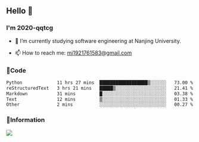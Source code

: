 ## Hello 👋


### I'm 2020-qqtcg

- 🔭 I’m currently studying software engineering at Nanjing University. 
<!-- - 🌱 I’m currently learning MLsys and -->
<!-- - 👯 I’m looking to collaborate on ... -->
<!-- - 🤔 I’m looking for help with ... -->
<!-- - 💬 Ask me about ... -->
- 📫 How to reach me: mj1921761583@gmail.com
<!-- - 😄 Pronouns: ... -->
<!-- - ⚡ Fun fact: ... -->

### 🌱Code
<!--START_SECTION:waka-->

```txt
Python             11 hrs 27 mins  ██████████████████▒░░░░░░   73.00 %
reStructuredText   3 hrs 21 mins   █████▒░░░░░░░░░░░░░░░░░░░   21.41 %
Markdown           31 mins         █░░░░░░░░░░░░░░░░░░░░░░░░   03.38 %
Text               12 mins         ▒░░░░░░░░░░░░░░░░░░░░░░░░   01.33 %
Other              2 mins          ░░░░░░░░░░░░░░░░░░░░░░░░░   00.27 %
```

<!--END_SECTION:waka-->

### 💬Information
![](https://github-readme-stats.vercel.app/api?username=2020-qqtcg&theme=buefy&hide_border=false)


<!-- <div align="center"> <img src="https://github-readme-activity-graph.vercel.app/graph?username=2020-qqtcg&theme=minimal" /> </div> -->


